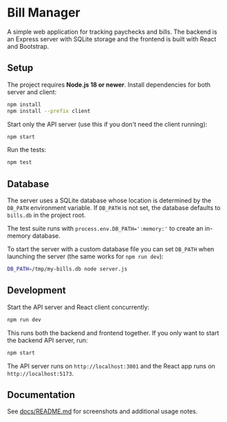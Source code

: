 # Bill Manager

A simple web application for tracking paychecks and bills. The backend is an Express server with SQLite storage and the frontend is built with React and Bootstrap.

## Setup

The project requires **Node.js 18 or newer**. Install dependencies for both server and client:

```bash
npm install
npm install --prefix client
```

Start only the API server (use this if you don't need the client running):

```bash
npm start
```

Run the tests:

```bash
npm test
```

## Database

The server uses a SQLite database whose location is determined by the `DB_PATH`
environment variable. If `DB_PATH` is not set, the database defaults to
`bills.db` in the project root.

The test suite runs with `process.env.DB_PATH=':memory:'` to create an
in-memory database.

To start the server with a custom database file you can set `DB_PATH` when
launching the server (the same works for `npm run dev`):

```bash
DB_PATH=/tmp/my-bills.db node server.js
```

## Development

Start the API server and React client concurrently:

```bash
npm run dev
```

This runs both the backend and frontend together. If you only want to start the
backend API server, run:

```bash
npm start
```

The API server runs on `http://localhost:3001` and the React app runs on `http://localhost:5173`.

## Documentation

See [docs/README.md](docs/README.md) for screenshots and additional usage notes.
